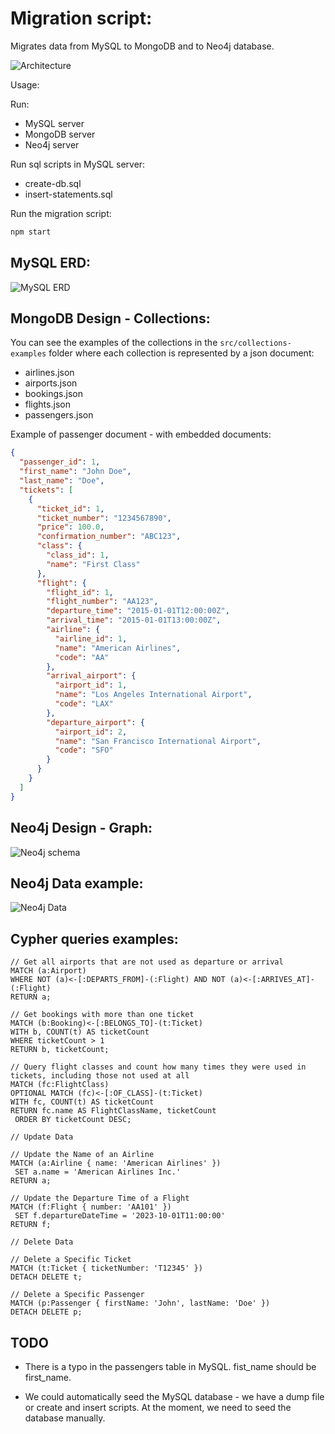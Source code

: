 # Migration script:
Migrates data from MySQL to MongoDB and to Neo4j database.

![Architecture](./src/assets/migration-architecture.drawio.png)

Usage:

Run:
- MySQL server
- MongoDB server
- Neo4j server

Run sql scripts in MySQL server:
- create-db.sql
- insert-statements.sql

Run the migration script:
```bash
npm start
```

## MySQL ERD:
![MySQL ERD](./src/assets/flight%20booking%20system%20ERD.png)

## MongoDB Design - Collections:
You can see the examples of the collections in the `src/collections-examples` folder where each collection is represented by a json document:
- airlines.json
- airports.json
- bookings.json
- flights.json
- passengers.json

Example of passenger document - with embedded documents:
```json
{
  "passenger_id": 1,
  "first_name": "John Doe",
  "last_name": "Doe",
  "tickets": [
    {
      "ticket_id": 1,
      "ticket_number": "1234567890",
      "price": 100.0,
      "confirmation_number": "ABC123",
      "class": {
        "class_id": 1,
        "name": "First Class"
      },
      "flight": {
        "flight_id": 1,
        "flight_number": "AA123",
        "departure_time": "2015-01-01T12:00:00Z",
        "arrival_time": "2015-01-01T13:00:00Z",
        "airline": {
          "airline_id": 1,
          "name": "American Airlines",
          "code": "AA"
        },
        "arrival_airport": {
          "airport_id": 1,
          "name": "Los Angeles International Airport",
          "code": "LAX"
        },
        "departure_airport": {
          "airport_id": 2,
          "name": "San Francisco International Airport",
          "code": "SFO"
        }
      }
    }
  ]
}
```


## Neo4j Design - Graph:
![Neo4j schema](./src/assets/booking-neo4j-schema.png)

## Neo4j Data example:
![Neo4j Data](./src/assets/neo4j_booking.png)

## Cypher queries examples:

```cypher
// Get all airports that are not used as departure or arrival
MATCH (a:Airport)
WHERE NOT (a)<-[:DEPARTS_FROM]-(:Flight) AND NOT (a)<-[:ARRIVES_AT]-(:Flight)
RETURN a;

// Get bookings with more than one ticket
MATCH (b:Booking)<-[:BELONGS_TO]-(t:Ticket)
WITH b, COUNT(t) AS ticketCount
WHERE ticketCount > 1
RETURN b, ticketCount;

// Query flight classes and count how many times they were used in tickets, including those not used at all
MATCH (fc:FlightClass)
OPTIONAL MATCH (fc)<-[:OF_CLASS]-(t:Ticket)
WITH fc, COUNT(t) AS ticketCount
RETURN fc.name AS FlightClassName, ticketCount
 ORDER BY ticketCount DESC;

// Update Data

// Update the Name of an Airline
MATCH (a:Airline { name: 'American Airlines' })
 SET a.name = 'American Airlines Inc.'
RETURN a;

// Update the Departure Time of a Flight
MATCH (f:Flight { number: 'AA101' })
 SET f.departureDateTime = '2023-10-01T11:00:00'
RETURN f;

// Delete Data

// Delete a Specific Ticket
MATCH (t:Ticket { ticketNumber: 'T12345' })
DETACH DELETE t;

// Delete a Specific Passenger
MATCH (p:Passenger { firstName: 'John', lastName: 'Doe' })
DETACH DELETE p;
```

## TODO
- There is a typo in the passengers table in MySQL. fist_name should be first_name.

- We could automatically seed the MySQL database - we have a dump file or create and insert scripts. 
  At the moment, we need to seed the database manually.
